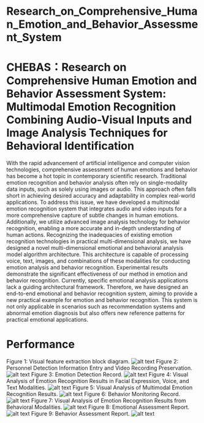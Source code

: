 # Research_on_Comprehensive_Human_Emotion_and_Behavior_Assessment_System
# CHEBAS：Research on Comprehensive Human Emotion and Behavior Assessment System: Multimodal Emotion Recognition Combining Audio-Visual Inputs and Image Analysis Techniques for Behavioral Identification

With the rapid advancement of artificial intelligence and computer vision technologies, comprehensive assessment of human emotions and behavior has become a hot topic in contemporary scientific research. Traditional emotion recognition and behavior analysis often rely on single-modality data inputs, such as solely using images or audio. This approach often falls short in achieving desired accuracy and adaptability in complex real-world applications. To address this issue, we have developed a multimodal emotion recognition system that integrates audio and video inputs for a more comprehensive capture of subtle changes in human emotions. Additionally, we utilize advanced image analysis technology for behavior recognition, enabling a more accurate and in-depth understanding of human actions. Recognizing the inadequacies of existing emotion recognition technologies in practical multi-dimensional analysis, we have designed a novel multi-dimensional emotional and behavioral analysis model algorithm architecture. This architecture is capable of processing voice, text, images, and combinations of these modalities for conducting emotion analysis and behavior recognition. Experimental results demonstrate the significant effectiveness of our method in emotion and behavior recognition. Currently, specific emotional analysis applications lack a guiding architectural framework. Therefore, we have designed an end-to-end emotional and behavior recognition system, aiming to provide a new practical example for emotion and behavior recognition. This system is not only applicable in scenarios such as recommendation systems and abnormal emotion diagnosis but also offers new reference patterns for practical emotional applications.
# Performance
Figure 1: Visual feature extraction block diagram.
![alt text](image/Fig1.png)
Figure 2: Personnel Detection Information Entry and Video Recording Preservation.
![alt text](image/Fig2.png)
Figure 3: Emotion Detection Record.
![alt text](image/Fig3.png)
Figure 4: Visual Analysis of Emotion Recognition Results in Facial Expression, Voice, and Text Modalities.
![alt text](image/Fig4.png)
Figure 5: Visual Analysis of Multimodal Emotion Recognition Results.
![alt text](image/Fig5.png)
Figure 6: Behavior Monitoring Record.
![alt text](image/Fig6.png)
Figure 7: Visual Analysis of Emotion Recognition Results from Behavioral Modalities.
![alt text](image/Fig7.png)
Figure 8: Emotional Assessment Report.
![alt text](image/Fig8.png)
Figure 9: Behavior Assessment Report.
![alt text](image/Fig9.png)
